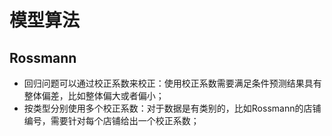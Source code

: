 # 模型算法

## Rossmann
- 回归问题可以通过校正系数来校正：使用校正系数需要满足条件预测结果具有整体偏差，比如整体偏大或者偏小；
- 按类型分别使用多个校正系数：对于数据是有类别的，比如Rossmann的店铺编号，需要针对每个店铺给出一个校正系数；
